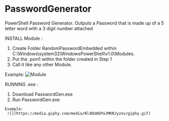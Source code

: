 # PasswordGenerator
PowerShell Password Generator. Outputs a Password that is made up of a 5 letter word with a 3 digit number attached

INSTALL Module :
  1. Create Folder RandomPasswordEmbedded within C:\Windows\system32\WindowsPowerShell\v1.0\Modules. 
  2. Put the .psm1 within the folder created in Step 1
  3. Call it like any other Module.
  
  Example:
      ![Module](https://media.giphy.com/media/5dUA6kWr2B14n7r3Ia/giphy.gif)

RUNNING .exe :
  1. Download PasswordGen.exe
  2. Run PasswordGen.exe

    Example:
     ![](https://media.giphy.com/media/Nl4DUADPaJMKNJyzov/giphy.gif)